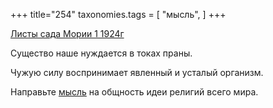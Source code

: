 +++
title="254"
taxonomies.tags = [
 "мысль",
]
+++

[Листы сада Мории 1 1924г](/agni/1924)

Существо наше нуждается в токах праны.   

Чужую силу воспринимает явленный и усталый организм.   

Направьте [мысль](/tags/мысль) на общность идеи религий всего мира.   

